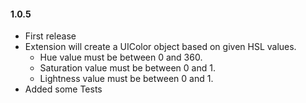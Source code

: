 #### 1.0.5

 - First release
 - Extension will create a UIColor object based on given HSL values.
    - Hue value must be between 0 and 360.
    - Saturation value must be between 0 and 1.
    - Lightness value must be between 0 and 1.
  - Added some Tests


